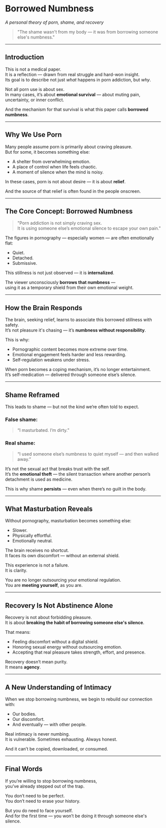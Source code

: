 # Borrowed Numbness  
_A personal theory of porn, shame, and recovery_

> "The shame wasn't from my body — it was from borrowing someone else's numbness."

---

## Introduction

This is not a medical paper.  
It is a reflection — drawn from real struggle and hard-won insight.  
Its goal is to describe not just *what* happens in porn addiction, but *why*.

Not all porn use is about sex.  
In many cases, it’s about **emotional survival** — about muting pain, uncertainty, or inner conflict.

And the mechanism for that survival is what this paper calls **borrowed numbness**.

---

## Why We Use Porn

Many people assume porn is primarily about craving pleasure.  
But for some, it becomes something else:

- A shelter from overwhelming emotion.  
- A place of control when life feels chaotic.  
- A moment of silence when the mind is noisy.  

In these cases, porn is not about desire — it is about **relief**.

And the source of that relief is often found in the people onscreen.

---

## The Core Concept: Borrowed Numbness

> "Porn addiction is not simply craving sex.  
> It is using someone else’s emotional silence to escape your own pain."

The figures in pornography — especially women — are often emotionally flat:  
- Quiet.  
- Detached.  
- Submissive.  

This stillness is not just observed — it is **internalized**.

The viewer unconsciously **borrows that numbness** —  
using it as a temporary shield from their own emotional weight.

---

## How the Brain Responds

The brain, seeking relief, learns to associate this borrowed stillness with safety.  
It’s not pleasure it's chasing — it’s **numbness without responsibility**.

This is why:

- Pornographic content becomes more extreme over time.  
- Emotional engagement feels harder and less rewarding.  
- Self-regulation weakens under stress.

When porn becomes a coping mechanism, it’s no longer entertainment.  
It’s self-medication — delivered through someone else’s silence.

---

## Shame Reframed

This leads to shame — but not the kind we’re often told to expect.

### False shame:
> “I masturbated. I’m dirty.”

### Real shame:
> “I used someone else’s numbness to quiet myself — and then walked away.”

It’s not the sexual act that breaks trust with the self.  
It’s the **emotional theft** — the silent transaction where another person’s detachment is used as medicine.

This is why shame **persists** — even when there’s no guilt in the body.

---

## What Masturbation Reveals

Without pornography, masturbation becomes something else:

- Slower.  
- Physically effortful.  
- Emotionally neutral.  

The brain receives no shortcut.  
It faces its own discomfort — without an external shield.

This experience is not a failure.  
It is clarity.

You are no longer outsourcing your emotional regulation.  
You are **meeting yourself**, as you are.

---

## Recovery Is Not Abstinence Alone

Recovery is not about forbidding pleasure.  
It is about **breaking the habit of borrowing someone else's silence**.

That means:

- Feeling discomfort without a digital shield.  
- Honoring sexual energy without outsourcing emotion.  
- Accepting that real pleasure takes strength, effort, and presence.

Recovery doesn’t mean purity.  
It means **agency**.

---

## A New Understanding of Intimacy

When we stop borrowing numbness, we begin to rebuild our connection with:

- Our bodies.  
- Our discomfort.  
- And eventually — with other people.

Real intimacy is never numbing.  
It is vulnerable. Sometimes exhausting. Always honest.

And it can’t be copied, downloaded, or consumed.

---

## Final Words

If you’re willing to stop borrowing numbness,  
you’ve already stepped out of the trap.

You don’t need to be perfect.  
You don’t need to erase your history.

But you do need to face yourself.  
And for the first time — you won’t be doing it through someone else's silence.

